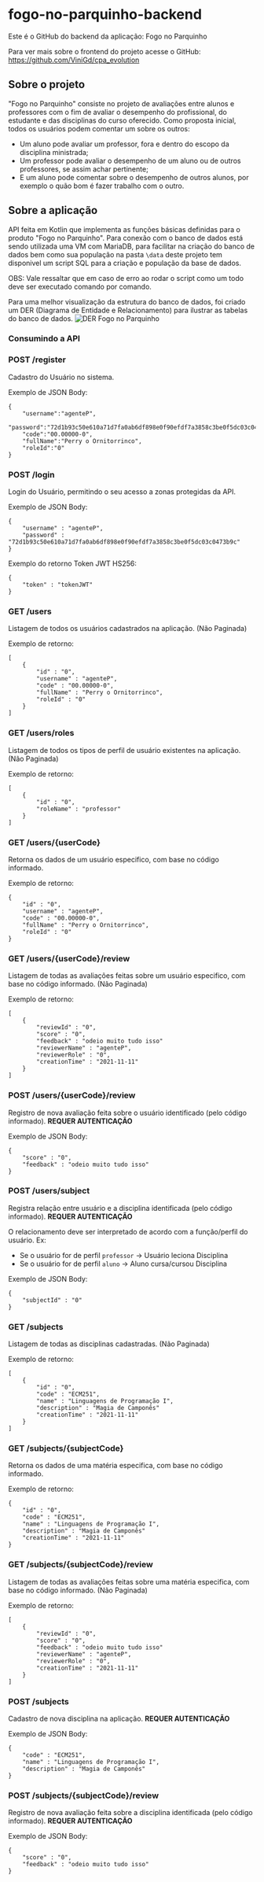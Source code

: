 # fogo-no-parquinho-backend
Este é o GitHub do backend da aplicação: Fogo no Parquinho

Para ver mais sobre o frontend do projeto acesse o GitHub: https://github.com/ViniGd/cpa_evolution

## Sobre o projeto
"Fogo no Parquinho" consiste no projeto de avaliações entre alunos e professores com o fim de avaliar o desempenho do profissional, do estudante e das disciplinas do curso oferecido.
Como proposta inicial, todos os usuários podem comentar um sobre os outros: 
- Um aluno pode avaliar um professor, fora e dentro do escopo da disciplina ministrada; 
- Um professor pode avaliar o desempenho de um aluno ou de outros professores, se assim achar pertinente;
- E um aluno pode comentar sobre o desempenho de outros alunos, por exemplo o quão bom é fazer trabalho com o outro.

## Sobre a aplicação
API feita em Kotlin que implementa as funções básicas definidas para o produto "Fogo no Parquinho". Para conexão com o banco de dados está sendo utilizada uma VM com MariaDB, para facilitar na criação do banco de dados bem como sua população na pasta `\data` deste projeto tem disponivel um script SQL para a criação e população da base de dados.

OBS: Vale ressaltar que em caso de erro ao rodar o script como um todo deve ser executado comando por comando.

Para uma melhor visualização da estrutura do banco de dados, foi criado um DER (Diagrama de Entidade e Relacionamento) para ilustrar as tabelas do banco de dados.
![DER Fogo no Parquinho](./data/DER_fogo_no_parquinho.jfif)

### Consumindo a API

### POST /register
Cadastro do Usuário no sistema.

Exemplo de JSON Body:
```
{
    "username":"agenteP",
    "password":"72d1b93c50e610a71d7fa0ab6df898e0f90efdf7a3858c3be0f5dc03c0473b9c",
    "code":"00.00000-0",
    "fullName":"Perry o Ornitorrinco",
    "roleId":"0"
}
```

### POST /login
Login do Usuário, permitindo o seu acesso a zonas protegidas da API.

Exemplo de JSON Body:
```
{
    "username" : "agenteP",
    "password" : "72d1b93c50e610a71d7fa0ab6df898e0f90efdf7a3858c3be0f5dc03c0473b9c"
}
```

Exemplo do retorno Token JWT HS256:
```
{
    "token" : "tokenJWT"
}
```

### GET /users
Listagem de todos os usuários cadastrados na aplicação. (Não Paginada)

Exemplo de retorno:
```
[
    {
        "id" : "0",
        "username" : "agenteP",
        "code" : "00.00000-0",
        "fullName" : "Perry o Ornitorrinco",
        "roleId" : "0"
    }
]
```

### GET /users/roles
Listagem de todos os tipos de perfil de usuário existentes na aplicação. (Não Paginada)

Exemplo de retorno:
```
[
    {
        "id" : "0",
        "roleName" : "professor"
    }
]
```

### GET /users/{userCode}
Retorna os dados de um usuário especifico, com base no código informado.

Exemplo de retorno:
```
{
    "id" : "0",
    "username" : "agenteP",
    "code" : "00.00000-0",
    "fullName" : "Perry o Ornitorrinco",
    "roleId" : "0"
}
```

### GET /users/{userCode}/review
Listagem de todas as avaliações feitas sobre um usuário especifico, com base no código informado. (Não Paginada)

Exemplo de retorno:
```
[
    {
        "reviewId" : "0",
        "score" : "0",
        "feedback" : "odeio muito tudo isso"
        "reviewerName" : "agenteP",
        "reviewerRole" : "0",
        "creationTime" : "2021-11-11"
    }
]
```

### POST /users/{userCode}/review
Registro de nova avaliação feita sobre o usuário identificado (pelo código informado). **REQUER AUTENTICAÇÃO**

Exemplo de JSON Body:
```
{
    "score" : "0",
    "feedback" : "odeio muito tudo isso"
}
```

### POST /users/subject
Registra relação entre usuário e a disciplina identificada (pelo código informado). **REQUER AUTENTICAÇÃO**

O relacionamento deve ser interpretado de acordo com a função/perfil do usuário. Ex:
- Se o usuário for de perfil `professor` -> Usuário leciona Disciplina
- Se o usuário for de perfil `aluno` -> Aluno cursa/cursou Disciplina

Exemplo de JSON Body:
```
{
    "subjectId" : "0"
}
```

### GET /subjects
Listagem de todas as disciplinas cadastradas. (Não Paginada)

Exemplo de retorno:
```
[
    {
        "id" : "0",
        "code" : "ECM251",
        "name" : "Linguagens de Programação I",
        "description" : "Magia de Camponês"
        "creationTime" : "2021-11-11"
    }
]
```

### GET /subjects/{subjectCode}
Retorna os dados de uma matéria especifica, com base no código informado.

Exemplo de retorno:
```
{
    "id" : "0",
    "code" : "ECM251",
    "name" : "Linguagens de Programação I",
    "description" : "Magia de Camponês"
    "creationTime" : "2021-11-11"
}
```

### GET /subjects/{subjectCode}/review
Listagem de todas as avaliações feitas sobre uma matéria especifica, com base no código informado. (Não Paginada)

Exemplo de retorno:
```
[
    {
        "reviewId" : "0",
        "score" : "0",
        "feedback" : "odeio muito tudo isso"
        "reviewerName" : "agenteP",
        "reviewerRole" : "0",
        "creationTime" : "2021-11-11"
    }
]
```

### POST /subjects
Cadastro de nova disciplina na aplicação. **REQUER AUTENTICAÇÃO**

Exemplo de JSON Body:
```
{
    "code" : "ECM251",
    "name" : "Linguagens de Programação I",
    "description" : "Magia de Camponês"
}
```

### POST /subjects/{subjectCode}/review
Registro de nova avaliação feita sobre a disciplina identificada (pelo código informado). **REQUER AUTENTICAÇÃO**

Exemplo de JSON Body:
```
{
    "score" : "0",
    "feedback" : "odeio muito tudo isso"
}
```



